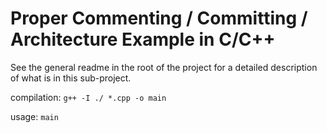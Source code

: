 # Proper Commenting / Committing / Architecture Example in C/C++

See the general readme in the root of the project for a detailed description of what is in this sub-project.

compilation: `g++ -I ./ *.cpp -o main`

usage: `main`
